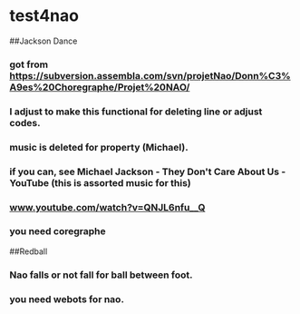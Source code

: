 # test4nao
##Jackson Dance
### got from https://subversion.assembla.com/svn/projetNao/Donn%C3%A9es%20Choregraphe/Projet%20NAO/
### I adjust to make this functional for deleting line or adjust codes.
### music is deleted for property (Michael).
### if you can, see Michael Jackson - They Don't Care About Us - YouTube (this is assorted music for this)
###   www.youtube.com/watch?v=QNJL6nfu__Q
### you need coregraphe
##Redball
### Nao falls or not fall for ball between foot.
### you need webots for nao.
